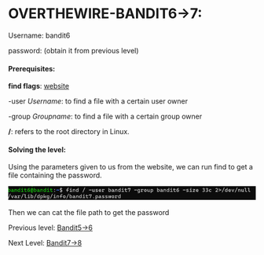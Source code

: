 # OVERTHEWIRE-BANDIT6->7:















Username: bandit6









password: <Redacted>(obtain it from previous level)







#### Prerequisites:





**find flags**: [website](https://man7.org/linux/man-pages/man1/find.1.html)



-user *Username*: to find a file with a certain user owner



-group *Groupname*: to find a file with a certain group owner



**/**: refers to the root directory in Linux.



#### Solving the level: 



Using the parameters given to us from the website, we can run find to get a file containing the password.







![Image couldn't load](images/Screenshot-Bandit6-1.png)





Then we can cat the file path to get the password







Previous level: [Bandit5->6](../Bandit5/writeup.md.md)







Next Level: [Bandit7->8](../Bandit7/writeup.md.md)

